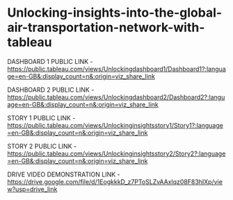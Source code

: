 # Unlocking-insights-into-the-global-air-transportation-network-with-tableau

DASHBOARD 1 PUBLIC LINK - https://public.tableau.com/views/Unlockingdashboard1/Dashboard1?:language=en-GB&:display_count=n&:origin=viz_share_link

DASHBOARD 2 PUBLIC LINK - https://public.tableau.com/views/Unlockingdashboard2/Dashboard2?:language=en-GB&:display_count=n&:origin=viz_share_link

STORY 1 PUBLIC LINK - https://public.tableau.com/views/Unlockinginsightsstory1/Story1?:language=en-GB&:display_count=n&:origin=viz_share_link

STORY 2 PUBLIC LINK - https://public.tableau.com/views/Unlockinginsightsstory2/Story2?:language=en-GB&:display_count=n&:origin=viz_share_link

DRIVE VIDEO DEMONSTRATION LINK - https://drive.google.com/file/d/1EogkkkD_z7PToSLZvAAxlqz08F83hIXp/view?usp=drive_link
